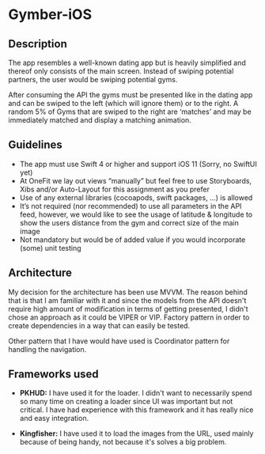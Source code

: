 # Gymber-iOS

## Description

The app resembles a well-known dating app but is heavily simplified and thereof only consists of the main screen.  Instead of swiping potential partners, the user would be swiping potential gyms.

After consuming the API the gyms must be presented like in the dating app and can be swiped to the left (which will ignore them) or to the right.
A random 5% of Gyms that are swiped to the right are ‘matches’ and may be immediately matched and display a matching animation.

## Guidelines

* The app must use Swift 4 or higher and support iOS 11 (Sorry, no SwiftUI yet)
* At OneFit we lay out views “manually” but feel free to use Storyboards, Xibs and/or
Auto-Layout for this assignment as you prefer
* Use of any external libraries (cocoapods, swift packages, ...) is allowed
* It’s not required (nor recommended) to use all parameters in the API feed, however, we would
like to see the usage of latitude & longitude to show the users distance from the gym and
correct size of the main image
* Not mandatory but would be of added value if you would incorporate (some) unit testing

## Architecture


My decision for the architecture has been use MVVM. The reason behind that is that I am familiar with it and since the models from the API doesn't require high amount of modification in terms of getting presented, I didn't chose an approach as it could be VIPER or VIP. Factory pattern in order to create dependencies in a way that can easily be tested.

Other pattern that I have would have used is Coordinator pattern for handling the navigation. 

## Frameworks used

* **PKHUD:** I have used it for the loader. I didn't want to necessarily spend so many time on creating a loader since UI was important but not critical. I have had experience with this framework and it has really nice and easy integration.

* **Kingfisher:** I have used it to load the images from the URL, used mainly because of being handy, not because it's solves a big problem.

